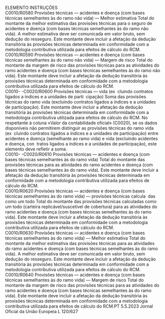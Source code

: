  
ELEMENTO  INSTRUÇÕES  
C0010/R0580  Provisões técnicas — acidentes 
e doença (com bases técnicas 
semelhantes às do ramo não 
vida) — Melhor estimativa  Total do montante da melhor estimativa das provisões técnicas para o seguro de 
acidentes e doença (com bases técnicas semelhantes às do ramo não vida). 
A melhor estimativa deve ser comunicada em valor bruto, sem dedução do 
resseguro. 
Este montante deve incluir a afetação da dedução transitória às provisões técnicas 
determinada em conformidade com a metodologia contributiva utilizada para 
efeitos de cálculo do RCM.  
C0010/R0590  Provisões técnicas — acidentes 
e doença (com bases técnicas 
semelhantes às do ramo não 
vida) — Margem de risco  Total do montante da margem de risco das provisões técnicas para as atividades 
do ramo acidentes e doença (com bases técnicas semelhantes às do ramo não 
vida). 
Este montante deve incluir a afetação da dedução transitória às provisões técnicas 
determinada em conformidade com a metodologia contributiva utilizada para 
efeitos de cálculo do RCM.  
C0010- 
-C0020/R0600  Provisões técnicas — vida (ex ­
cluindo contratos ligados a 
índices e a unidades de parti ­
cipação)  Soma das provisões técnicas do ramo vida (excluindo contratos ligados a índices e 
a unidades de participação). 
Este montante deve incluir a afetação da dedução transitória às provisões técnicas 
determinada em conformidade com a metodologia contributiva utilizada para 
efeitos de cálculo do RCM. 
No respeitante à coluna «Valor da contabilidade oficial» (C0020), se os dados 
disponíveis não permitirem distinguir as provisões técnicas do ramo vida (ex ­
cluindo contratos ligados a índices e a unidades de participação) entre acidentes 
e doença (semelhante ao ramo vida) e vida (excluindo acidentes e doença, con ­
tratos ligados a índices e a unidades de participação), este elemento deve refletir a 
soma.  
C0010- 
-C0020/R0610  Provisões técnicas — acidentes 
e doença (com bases técnicas 
semelhantes às do ramo vida)  Total do montante das provisões técnicas para as atividades do ramo acidentes e 
doença (com bases técnicas semelhantes às do ramo vida). 
Este montante deve incluir a afetação da dedução transitória às provisões técnicas 
determinada em conformidade com a metodologia contributiva utilizada para 
efeitos de cálculo do RCM.  
C0010/R0620  Provisões técnicas — acidentes 
e doença (com bases técnicas 
semelhantes às do ramo vida) 
— provisões técnicas calcula ­
das como um todo  Total do montante das provisões técnicas calculadas como um todo (carteira 
replicável/suscetível de cobertura) para as atividades do ramo acidentes e doença 
(com bases técnicas semelhantes às do ramo vida). 
Este montante deve incluir a afetação da dedução transitória às provisões técnicas 
determinada em conformidade com a metodologia contributiva utilizada para 
efeitos de cálculo do RCM.  
C0010/R0630  Provisões técnicas — acidentes 
e doença (com bases técnicas 
semelhantes às do ramo vida) 
— Melhor estimativa  Total do montante da melhor estimativa das provisões técnicas para as atividades 
do ramo acidentes e doença (com bases técnicas semelhantes às do ramo vida). 
A melhor estimativa deve ser comunicada em valor bruto, sem dedução do 
resseguro. 
Este montante deve incluir a afetação da dedução transitória às provisões técnicas 
determinada em conformidade com a metodologia contributiva utilizada para 
efeitos de cálculo do RCM.  
C0010/R0640  Provisões técnicas — acidentes 
e doença (com bases técnicas 
semelhantes às do ramo vida) 
— Margem de risco  Total do montante da margem de risco das provisões técnicas para as atividades 
do ramo acidentes e doença (com bases técnicas semelhantes às do ramo vida). 
Este montante deve incluir a afetação da dedução transitória às provisões técnicas 
determinada em conformidade com a metodologia contributiva utilizada para 
efeitos de cálculo do RCM.PT  5.5.2023 Jornal Oficial da União Europeia L 120/627